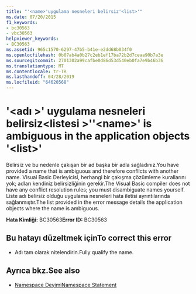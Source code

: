 ```yaml
---
title: "'<name>'uygulama nesneleri belirsiz'<list>'"
ms.date: 07/20/2015
f1_keywords:
- bc30563
- vbc30563
helpviewer_keywords:
- BC30563
ms.assetid: 965c1570-6297-47b5-b41e-e2dd68b034f0
ms.openlocfilehash: 0b07ab4a0b27c2eb1ef17ba72b2d7ceaa90b7a3e
ms.sourcegitcommit: 2701302a99cafbe0d86d53d540eb0fa7e9b46b36
ms.translationtype: MT
ms.contentlocale: tr-TR
ms.lasthandoff: 04/28/2019
ms.locfileid: "64620568"
---
```

# <a name="name-is-ambiguous-in-the-application-objects-list"></a><span data-ttu-id="c9158-103">'\<adı >' uygulama nesneleri belirsiz\<listesi >'</span><span class="sxs-lookup"><span data-stu-id="c9158-103">'\<name>' is ambiguous in the application objects '\<list>'</span></span>
<span data-ttu-id="c9158-104">Belirsiz ve bu nedenle çakışan bir ad başka bir adla sağladınız.</span><span class="sxs-lookup"><span data-stu-id="c9158-104">You have provided a name that is ambiguous and therefore conflicts with another name.</span></span> <span data-ttu-id="c9158-105">Visual Basic Derleyicisi, herhangi bir çakışma çözümleme kurallarını yok; adları kendiniz belirsizliğinin gerekir.</span><span class="sxs-lookup"><span data-stu-id="c9158-105">The Visual Basic compiler does not have any conflict resolution rules; you must disambiguate names yourself.</span></span> <span data-ttu-id="c9158-106">Liste adı belirsiz olduğu uygulama nesneleri hata iletisi ayrıntılarında sağlanmıştır.</span><span class="sxs-lookup"><span data-stu-id="c9158-106">The list provided in the error message details the application objects where the name is ambiguous.</span></span>  
  
 <span data-ttu-id="c9158-107">**Hata Kimliği:** BC30563</span><span class="sxs-lookup"><span data-stu-id="c9158-107">**Error ID:** BC30563</span></span>  
  
## <a name="to-correct-this-error"></a><span data-ttu-id="c9158-108">Bu hatayı düzeltmek için</span><span class="sxs-lookup"><span data-stu-id="c9158-108">To correct this error</span></span>  
  
- <span data-ttu-id="c9158-109">Adı tam olarak nitelendirin.</span><span class="sxs-lookup"><span data-stu-id="c9158-109">Fully qualify the name.</span></span>  
  
## <a name="see-also"></a><span data-ttu-id="c9158-110">Ayrıca bkz.</span><span class="sxs-lookup"><span data-stu-id="c9158-110">See also</span></span>

- [<span data-ttu-id="c9158-111">Namespace Deyimi</span><span class="sxs-lookup"><span data-stu-id="c9158-111">Namespace Statement</span></span>](../../visual-basic/language-reference/statements/namespace-statement.md)
